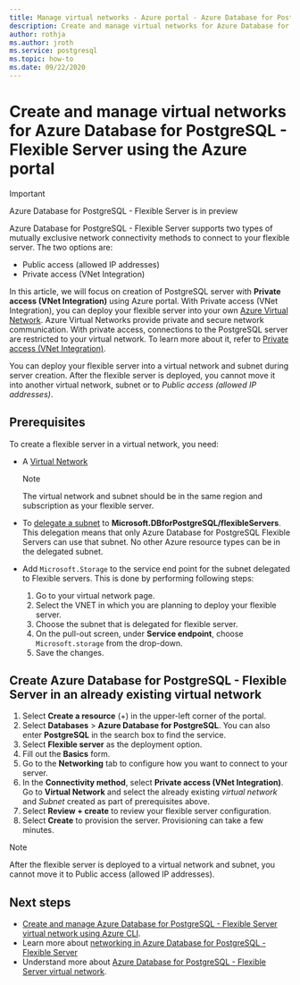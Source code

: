 ```yaml
---
title: Manage virtual networks - Azure portal - Azure Database for PostgreSQL - Flexible Server
description: Create and manage virtual networks for Azure Database for PostgreSQL - Flexible Server using the Azure portal
author: rothja
ms.author: jroth
ms.service: postgresql
ms.topic: how-to
ms.date: 09/22/2020
---
```


# Create and manage virtual networks for Azure Database for PostgreSQL - Flexible Server using the Azure portal

> [!IMPORTANT]
> Azure Database for PostgreSQL - Flexible Server is in preview

Azure Database for PostgreSQL - Flexible Server supports two types of mutually exclusive network connectivity methods to connect to your flexible server. The two options are:

* Public access (allowed IP addresses)
* Private access (VNet Integration)

In this article, we will focus on creation of PostgreSQL server with **Private access (VNet Integration)** using Azure portal. With Private access (VNet Integration), you can deploy your flexible server into your own [Azure Virtual Network](../../virtual-network/virtual-networks-overview.md). Azure Virtual Networks provide private and secure network communication. With private access, connections to the PostgreSQL server are restricted to your virtual network. To learn more about it, refer to [Private access (VNet Integration)](./concepts-networking.md#private-access-vnet-integration).

You can deploy your flexible server into a virtual network and subnet during server creation. After the flexible server is deployed, you cannot move it into another virtual network, subnet or to *Public access (allowed IP addresses)*.

## Prerequisites
To create a flexible server in a virtual network, you need:
- A [Virtual Network](../../virtual-network/quick-create-portal.md#create-a-virtual-network)
    > [!Note]
    > The virtual network and subnet should be in the same region and subscription as your flexible server.

-  To [delegate a subnet](../../virtual-network/manage-subnet-delegation.md#delegate-a-subnet-to-an-azure-service) to **Microsoft.DBforPostgreSQL/flexibleServers**. This delegation means that only Azure Database for PostgreSQL Flexible Servers can use that subnet. No other Azure resource types can be in the delegated subnet.
-  Add `Microsoft.Storage` to the service end point for the subnet delegated to Flexible servers. This is done by performing following steps:
     1. Go to your virtual network page.
     2. Select the VNET in which you are planning to deploy your flexible server.
     3. Choose the subnet that is delegated for flexible server.
     4. On the pull-out screen, under **Service endpoint**, choose `Microsoft.storage` from the drop-down.
     5. Save the changes.


## Create Azure Database for PostgreSQL - Flexible Server in an already existing virtual network

1. Select **Create a resource** (+) in the upper-left corner of the  portal.
2. Select **Databases** > **Azure Database for PostgreSQL**. You can also enter **PostgreSQL** in the search box to find the service.
3. Select **Flexible server** as the deployment option.
4. Fill out the **Basics** form.
5. Go to the **Networking** tab to configure how you want to connect to your server.
6. In the **Connectivity method**, select **Private access (VNet Integration)**. Go to **Virtual Network** and select the already existing *virtual network* and *Subnet* created as part of prerequisites above.
7. Select **Review + create** to review your flexible server configuration.
8. Select **Create** to provision the server. Provisioning can take a few minutes.

>[!Note]
> After the flexible server is deployed to a virtual network and subnet, you cannot move it to Public access (allowed IP addresses).
## Next steps
- [Create and manage Azure Database for PostgreSQL - Flexible Server virtual network using Azure CLI](./how-to-manage-virtual-network-cli.md).
- Learn more about [networking in Azure Database for PostgreSQL - Flexible Server](./concepts-networking.md)
- Understand more about [Azure Database for PostgreSQL - Flexible Server virtual network](./concepts-networking.md#private-access-vnet-integration).